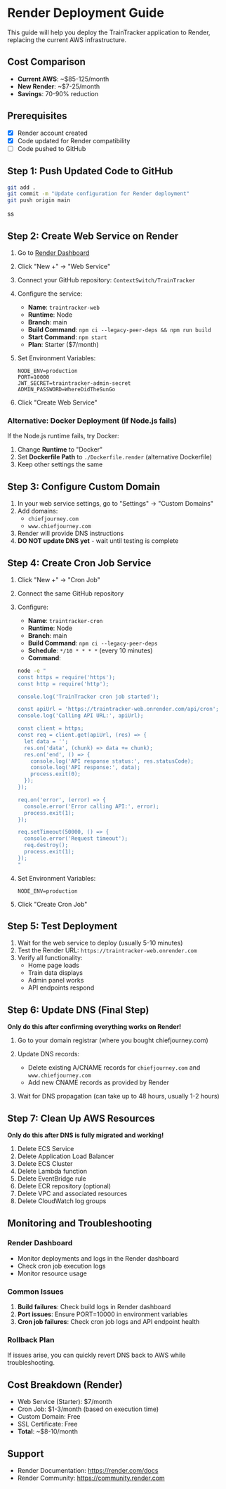 # Render Deployment Guide

This guide will help you deploy the TrainTracker application to Render, replacing the current AWS infrastructure.

## Cost Comparison
- **Current AWS**: ~$85-125/month
- **New Render**: ~$7-25/month
- **Savings**: 70-90% reduction

## Prerequisites
- [x] Render account created
- [x] Code updated for Render compatibility
- [ ] Code pushed to GitHub

## Step 1: Push Updated Code to GitHub

```bash
git add .
git commit -m "Update configuration for Render deployment"
git push origin main
```
ss
## Step 2: Create Web Service on Render

1. Go to [Render Dashboard](https://dashboard.render.com)
2. Click "New +" → "Web Service"
3. Connect your GitHub repository: `ContextSwitch/TrainTracker`
4. Configure the service:
   - **Name**: `traintracker-web`
   - **Runtime**: Node
   - **Branch**: main
   - **Build Command**: `npm ci --legacy-peer-deps && npm run build`
   - **Start Command**: `npm start`
   - **Plan**: Starter ($7/month)

5. Set Environment Variables:
   ```
   NODE_ENV=production
   PORT=10000
   JWT_SECRET=traintracker-admin-secret
   ADMIN_PASSWORD=WhereDidTheSunGo
   ```

6. Click "Create Web Service"

### Alternative: Docker Deployment (if Node.js fails)

If the Node.js runtime fails, try Docker:
1. Change **Runtime** to "Docker"
2. Set **Dockerfile Path** to `./Dockerfile.render` (alternative Dockerfile)
3. Keep other settings the same

## Step 3: Configure Custom Domain

1. In your web service settings, go to "Settings" → "Custom Domains"
2. Add domains:
   - `chiefjourney.com`
   - `www.chiefjourney.com`
3. Render will provide DNS instructions
4. **DO NOT update DNS yet** - wait until testing is complete

## Step 4: Create Cron Job Service

1. Click "New +" → "Cron Job"
2. Connect the same GitHub repository
3. Configure:
   - **Name**: `traintracker-cron`
   - **Runtime**: Node
   - **Branch**: main
   - **Build Command**: `npm ci --legacy-peer-deps`
   - **Schedule**: `*/10 * * * *` (every 10 minutes)
   - **Command**: 
   ```bash
   node -e "
   const https = require('https');
   const http = require('http');
   
   console.log('TrainTracker cron job started');
   
   const apiUrl = 'https://traintracker-web.onrender.com/api/cron';
   console.log('Calling API URL:', apiUrl);
   
   const client = https;
   const req = client.get(apiUrl, (res) => {
     let data = '';
     res.on('data', (chunk) => data += chunk);
     res.on('end', () => {
       console.log('API response status:', res.statusCode);
       console.log('API response:', data);
       process.exit(0);
     });
   });
   
   req.on('error', (error) => {
     console.error('Error calling API:', error);
     process.exit(1);
   });
   
   req.setTimeout(50000, () => {
     console.error('Request timeout');
     req.destroy();
     process.exit(1);
   });
   "
   ```

4. Set Environment Variables:
   ```
   NODE_ENV=production
   ```

5. Click "Create Cron Job"

## Step 5: Test Deployment

1. Wait for the web service to deploy (usually 5-10 minutes)
2. Test the Render URL: `https://traintracker-web.onrender.com`
3. Verify all functionality:
   - Home page loads
   - Train data displays
   - Admin panel works
   - API endpoints respond

## Step 6: Update DNS (Final Step)

**Only do this after confirming everything works on Render!**

1. Go to your domain registrar (where you bought chiefjourney.com)
2. Update DNS records:
   - Delete existing A/CNAME records for `chiefjourney.com` and `www.chiefjourney.com`
   - Add new CNAME records as provided by Render

3. Wait for DNS propagation (can take up to 48 hours, usually 1-2 hours)

## Step 7: Clean Up AWS Resources

**Only do this after DNS is fully migrated and working!**

1. Delete ECS Service
2. Delete Application Load Balancer
3. Delete ECS Cluster
4. Delete Lambda function
5. Delete EventBridge rule
6. Delete ECR repository (optional)
7. Delete VPC and associated resources
8. Delete CloudWatch log groups

## Monitoring and Troubleshooting

### Render Dashboard
- Monitor deployments and logs in the Render dashboard
- Check cron job execution logs
- Monitor resource usage

### Common Issues
1. **Build failures**: Check build logs in Render dashboard
2. **Port issues**: Ensure PORT=10000 in environment variables
3. **Cron job failures**: Check cron job logs and API endpoint health

### Rollback Plan
If issues arise, you can quickly revert DNS back to AWS while troubleshooting.

## Cost Breakdown (Render)
- Web Service (Starter): $7/month
- Cron Job: $1-3/month (based on execution time)
- Custom Domain: Free
- SSL Certificate: Free
- **Total**: ~$8-10/month

## Support
- Render Documentation: https://render.com/docs
- Render Community: https://community.render.com
